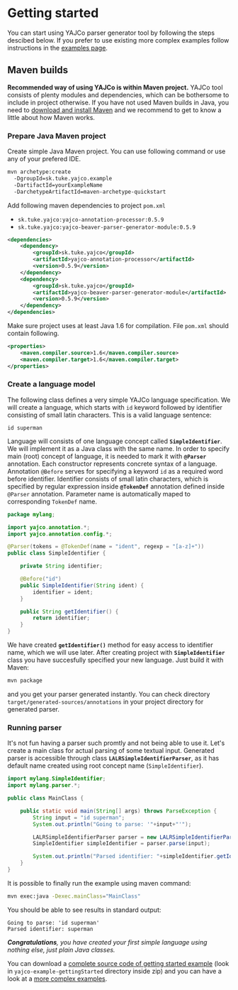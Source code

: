 # Getting started #

You can start using YAJCo parser generator tool by following the steps descibed below. If you prefer to use existing more complex examples follow instructions in the [examples page](https://github.com/kpi-tuke/yajco/wiki/Examples).

## Maven builds ##

**Recommended way of using YAJCo is within Maven project.** YAJCo tool consists of plenty modules and dependencies, which can be bothersome to include in project otherwise. If you have not used Maven builds in Java, you need to [download and install Maven](http://maven.apache.org/) and we recommend to get to know a little about how Maven works.

### Prepare Java Maven project ###
Create simple Java Maven project. You can use following command or use any of your prefered IDE.
```bash
mvn archetype:create 
  -DgroupId=sk.tuke.yajco.example
  -DartifactId=yourExampleName
  -DarchetypeArtifactId=maven-archetype-quickstart
```
Add following maven dependencies to project `pom.xml`
- `sk.tuke.yajco:yajco-annotation-processor:0.5.9`
- `sk.tuke.yajco:yajco-beaver-parser-generator-module:0.5.9`
```xml
<dependencies>
    <dependency>
        <groupId>sk.tuke.yajco</groupId>
        <artifactId>yajco-annotation-processor</artifactId>
        <version>0.5.9</version>
    </dependency>
    <dependency>
        <groupId>sk.tuke.yajco</groupId>
        <artifactId>yajco-beaver-parser-generator-module</artifactId>
        <version>0.5.9</version>
    </dependency>
</dependencies>
```
Make sure project uses at least Java 1.6 for compilation. File `pom.xml` should contain following.
```xml
<properties>
    <maven.compiler.source>1.6</maven.compiler.source>
    <maven.compiler.target>1.6</maven.compiler.target>
</properties>
```

### Create a language model ###
The following class defines a very simple YAJCo language specification. We will create a language, which starts with `id` keyword followed by identifier consisting of small latin characters. This is a valid language sentence:

`id superman`

Language will consists of one language concept called **`SimpleIdentifier`**. We will implement it as a Java class with the same name. In order to specify main (root) concept of language, it is needed to mark it with **`@Parser`** annotation. Each constructor represents concrete syntax of a language. Annotation `@Before` serves for specifying a keyword `id` as a required word before identifier. Identifier consists of small latin characters, which is specified by regular expression inside **`@TokenDef`** annotation defined inside `@Parser` annotation. Parameter name is automatically maped to corresponding `TokenDef` name.
```java
package mylang;

import yajco.annotation.*;
import yajco.annotation.config.*;

@Parser(tokens = @TokenDef(name = "ident", regexp = "[a-z]+"))
public class SimpleIdentifier {

    private String identifier;

    @Before("id")
    public SimpleIdentifier(String ident) {
        identifier = ident;
    }

    public String getIdentifier() {
        return identifier;
    }
}
```
We have created **`getIdentifier()`** method for easy access to identifier name, which we will use later. After creating project with **`SimpleIdentifier`** class you have succesfully specified your new language. Just build it with Maven:
```bash
mvn package
```
and you get your parser generated instantly. You can check directory `target/generated-sources/annotations` in your project directory for generated parser.

### Running parser ###
It's not fun having a parser such promtly and not being able to use it. Let's create a main class for actual parsing of some textual input. Generated parser is accessible through class **`LALRSimpleIdentifierParser`**, as it has default name created using root concept name (`SimpleIdentifier`).

```java
import mylang.SimpleIdentifier;
import mylang.parser.*;

public class MainClass {

    public static void main(String[] args) throws ParseException {
        String input = "id superman";
        System.out.println("Going to parse: '"+input+"'");

        LALRSimpleIdentifierParser parser = new LALRSimpleIdentifierParser();
        SimpleIdentifier simpleIdentifier = parser.parse(input);

        System.out.println("Parsed identifier: "+simpleIdentifier.getIdentifier());
    }
}
```

It is possible to finally run the example using maven command:

```bash
mvn exec:java -Dexec.mainClass="MainClass"
```

You should be able to see results in standard output:

```
Going to parse: 'id superman'
Parsed identifier: superman
```

_**Congratulations**, you have created your first simple language using nothing else, just plain Java classes._

You can download a [complete source code of getting started example](https://github.com/kpi-tuke/yajco/wiki/examples/yajco_examples.zip) (look in `yajco-example-gettingStarted` directory inside zip) and you can have a look at a [more complex examples](https://github.com/kpi-tuke/yajco/wiki/Examples).
